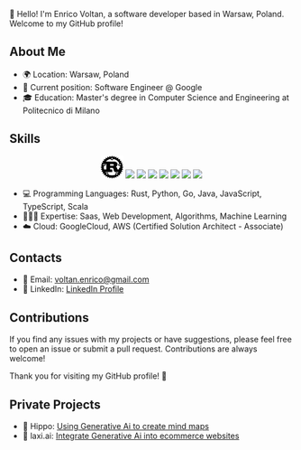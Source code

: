 👋 Hello! I'm Enrico Voltan, a software developer based in Warsaw, Poland. Welcome to my GitHub profile!

## About Me

- 🌍 Location: Warsaw, Poland
- 💼 Current position: Software Engineer @ Google
- 🎓 Education: Master's degree in Computer Science and Engineering at Politecnico di Milano

## Skills 
<div align="center"> 
  <img src="https://github.com/devicons/devicon/blob/v2.16.0/icons/rust/rust-original.svg" height="40" />
  <img src="https://cdn.jsdelivr.net/gh/devicons/devicon/icons/python/python-original.svg" height="40"/>
  <img src="https://cdn.jsdelivr.net/gh/devicons/devicon/icons/go/go-original.svg" height="40" />                  
  <img src="https://cdn.jsdelivr.net/gh/devicons/devicon/icons/java/java-original.svg" height="40"/>
  <img src="https://cdn.jsdelivr.net/gh/devicons/devicon/icons/nodejs/nodejs-original.svg" height="40" />
  <img src="https://cdn.jsdelivr.net/gh/devicons/devicon/icons/scala/scala-original.svg" height="40"/>
  <img src="https://cdn.jsdelivr.net/gh/devicons/devicon/icons/mongodb/mongodb-original.svg" height="40" />
  <img src="https://cdn.jsdelivr.net/gh/devicons/devicon/icons/matlab/matlab-original.svg" height="40"  />        
</div>  

- 💻 Programming Languages: Rust, Python, Go, Java, JavaScript, TypeScript, Scala
- 👨🏼‍💻 Expertise: Saas, Web Development, Algorithms, Machine Learning
- ☁️ Cloud: GoogleCloud, AWS (Certified Solution Architect - Associate)

## Contacts

- 📧 Email: voltan.enrico@gmail.com
- 🔗 LinkedIn: [LinkedIn Profile](https://www.linkedin.com/in/enrico-voltan-08/)

## Contributions

If you find any issues with my projects or have suggestions, please feel free to open an issue or submit a pull request. Contributions are always welcome!

Thank you for visiting my GitHub profile! 🚀

## Private Projects

- 🦛 Hippo: [ Using Generative Ai to create mind maps ](https://www.hippomaps.com)
- 🤖 laxi.ai: [ Integrate Generative Ai into ecommerce websites ](https://www.laxi.ai/)
